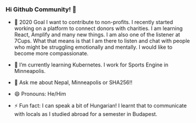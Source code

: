 ### Hi Github Community! 👋

- 🔭 2020 Goal
    I want to contribute to non-profits.
        I recently started working on a platform to connect donors with charities. I am learning React, Amplify and many new things.
        I am also one of the listener at 7Cups. What that means is that I am there to listen and chat with people who might be struggling emotionally and mentally. I would like to become more compassionate.

- 🌱 I’m currently learning Kubernetes. I work for Sports Engine in Minneapolis.
- 💬 Ask me about Nepal, Minneapolis or SHA256!!
- 😄 Pronouns: He/Him
- ⚡ Fun fact: I can speak a bit of Hungarian! I learnt that to communicate with locals as I studied abroad for a semester in Budapest.


<!--
**kalapathar/kalapathar** is a ✨ _special_ ✨ repository because its `README.md` (this file) appears on your GitHub profile.

Here are some ideas to get you started:

- 🔭 I’m currently working on ...
- 🌱 I’m currently learning ...
- 👯 I’m looking to collaborate on ...
- 🤔 I’m looking for help with ...
- 💬 Ask me about ...
- 📫 How to reach me: ...
- 😄 Pronouns: ...
- ⚡ Fun fact: ...
-->
